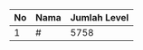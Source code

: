 | No | Nama            | Jumlah Level |
|----|-----------------|--------------|
| 1  | #    |    5758        |
